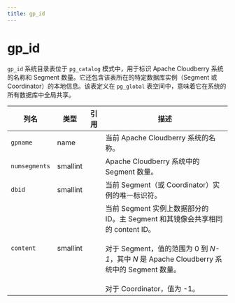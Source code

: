```yaml
---
title: gp_id
---
```


# gp_id

`gp_id` 系统目录表位于 `pg_catalog` 模式中，用于标识 Apache Cloudberry 系统的名称和 Segment 数量。它还包含该表所在的特定数据库实例（Segment 或 Coordinator）的本地信息。该表定义在 `pg_global` 表空间中，意味着它在系统的所有数据库中全局共享。

| 列名          | 类型     | 引用 | 描述                                                                 |
|---------------|----------|------|----------------------------------------------------------------------|
| `gpname`     | name     |      | 当前 Apache Cloudberry 系统的名称。                                  |
| `numsegments`| smallint |      | Apache Cloudberry 系统中的 Segment 数量。                            |
| `dbid`       | smallint |      | 当前 Segment（或 Coordinator）实例的唯一标识符。                     |
| `content`    | smallint |      | 当前 Segment 实例上数据部分的 ID。主 Segment 和其镜像会共享相同的 content ID。<br/><br/>对于 Segment，值的范围为 0 到 *N-1*，其中 *N* 是 Apache Cloudberry 系统中的 Segment 数量。<br/><br/>对于 Coordinator，值为 -1。 |
